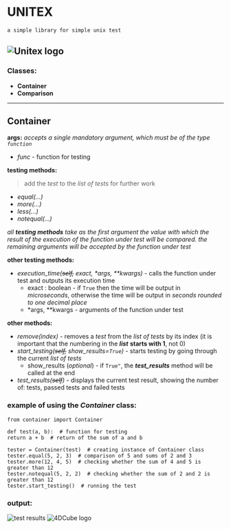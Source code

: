 # UNITEX
	a simple library for simple unix test
![Unitex logo](https://sun9-27.userapi.com/impg/4hwGOqPYZtY-Bgb3mPf1h5G82kJ09iqPN7Qbng/EpvF9TF-32Y.jpg?size=500x500&quality=95&sign=e9ed9a228245be8e99f80312a66d83d1&type=album)
---
### Classes:
* **Container**
* **Comparison**
___
## Container
**args:**
*accepts a single mandatory argument, which must be of the type `function`*
* *func* - function for testing

**testing methods:**
> add the *test* to the *list of tests* for further work
* *equal(...)*
* *more(...)*
* *less(...)*
* *notequal(...)*

*all **testing methods** take as the first argument the value with which the result of the execution of the function under test will be compared. the remaining arguments will be accepted by the function under test*

**other testing methods:**
* *execution_time(~~self,~~ exact, *\*args, \*\*kwargs)** - calls the function under test and outputs its execution time
	* exact : boolean - if `True` then the time will be output in *microseconds*, otherwise the time will be output in *seconds rounded to one decimal place*
	* \*args, \*\*kwargs - arguments of the function under test

**other methods:**
* *remove(index)* - removes a *test* from the *list of tests* by its index (it is important that the numbering in the ***list*** **starts with 1**, not 0)
* *start_testing(~~self,~~ show_results=`True`)* - starts testing by going through the current *list of tests*
	* show_results (*optional*) - if `True"`, the ***test_results*** method will be called at the end
* *test_results(~~self~~)* - displays the current test result, showing the number of: tests, passed tests and failed tests

### example of using the *Container* class:

    from container import Container

	def test(a, b):  # function for testing
    return a + b  # return of the sum of a and b

	tester = Container(test)  # creating instance of Container class
	tester.equal(5, 2, 3)  # comparison of 5 and sums of 2 and 3
	tester.more(12, 4, 5)  # checking whether the sum of 4 and 5 is greater than 12
	tester.notequal(5, 2, 2)  # checking whether the sum of 2 and 2 is greater than 12
	tester.start_testing()  # running the test

### output:
![test results](https://i.ibb.co/ykWDxsc/test-results.png)
![4DCube logo](https://sun9-67.userapi.com/impg/6PWraq8KL-5xGN6ykSFxD69mG9V0yT0jfDlg5Q/DTcageIy3rU.jpg?size=667x627&quality=95&sign=30127eac716e0a741413334ae366b888&type=album)
